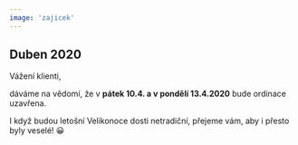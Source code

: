```yaml
---
image: 'zajicek'
---
```


## Duben 2020

Vážení klienti,

dáváme na vědomí, že v **pátek 10.4. a v pondělí 13.4.2020** bude ordinace uzavřena.

I když budou letošní Velikonoce dosti netradiční, přejeme vám, aby i přesto byly veselé! 😀
